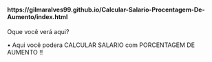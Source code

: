 <h4> https://gilmaralves99.github.io/Calcular-Salario-Procentagem-De-Aumento/index.html </h4>

Oque você verá aqui?

• Aqui você podera CALCULAR SALARIO com PORCENTAGEM DE AUMENTO !!</br>
